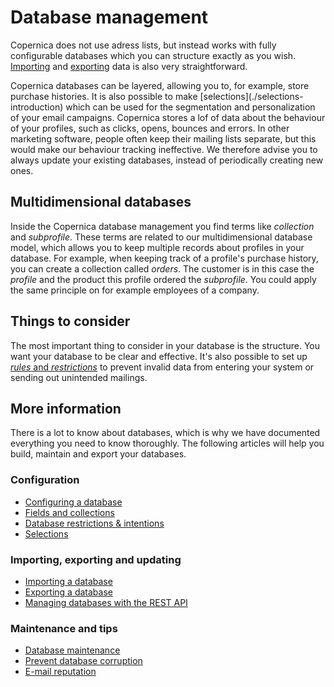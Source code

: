 # Database management
Copernica does not use adress lists, but instead
works with fully configurable databases which you can structure
exactly as you wish. [Importing](./database-import) and
[exporting](database-export) data is also very straightforward.

Copernica databases can be layered, allowing you to, for example, store
purchase histories. It is also possible to make [selections](./selections-
introduction) which can be used for the segmentation and personalization of
your email campaigns.
Copernica stores a lof of data about the behaviour of your profiles,
such as clicks, opens, bounces and errors. In other marketing software,
people often keep their mailing lists separate, but this would make our
behaviour tracking ineffective. We therefore advise you to always update your
existing databases, instead of periodically creating new ones.

## Multidimensional databases
Inside the Copernica database management you find terms like *collection*
and *subprofile*. These terms are related to our multidimensional database
model, which allows you to keep multiple records about profiles in your
database. For example, when keeping track of a profile's purchase history,
you can create a collection called *orders*. The customer is in this case the
*profile* and the product this profile ordered the *subprofile*. You could
apply the same principle on for example employees of a company.

## Things to consider
The most important thing to consider in your database is the structure.
You want your database to be clear and effective. It's also possible to
set up [*rules* and *restrictions*](database-restrictions-and-capabilities)
to prevent invalid data from entering your system or sending out unintended
mailings.

## More information
There is a lot to know about databases, which is why we have documented
everything you need to know thoroughly. The following articles will help
you build, maintain and export your databases.

### Configuration
* [Configuring a database](./quick-database-guide)
* [Fields and collections](database-fields-and-collections)
* [Database restrictions & intentions](database-restrictions-and-capabilities)
* [Selections](./selections-introduction)

### Importing, exporting and updating
* [Importing a database](./database-import)
* [Exporting a database](./database-export)
* [Managing databases with the REST API](./restv2/rest-api)

### Maintenance and tips
* [Database maintenance](./database-maintenance)
* [Prevent database corruption](./prevent-database-corruption)
* [E-mail reputation](./how-to-build-up-your-email-reputation)
